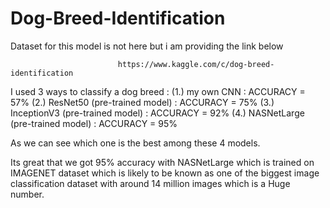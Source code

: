 # Dog-Breed-Identification

Dataset for this model is not here but i am providing the link below

                            https://www.kaggle.com/c/dog-breed-identification
                            
I used 3 ways to classify a dog breed : 
      (1.) my own CNN : ACCURACY = 57%
      (2.) ResNet50 (pre-trained model) : ACCURACY = 75%
      (3.) InceptionV3 (pre-trained model) : ACCURACY = 92%
      (4.) NASNetLarge (pre-trained model) : ACCURACY = 95%
      
      
As we can see which one is the best among these 4 models.

Its great that we got 95% accuracy with NASNetLarge which is trained on IMAGENET dataset which is likely to be known as one of the biggest image classification dataset with around 14 million images which is a Huge number.
